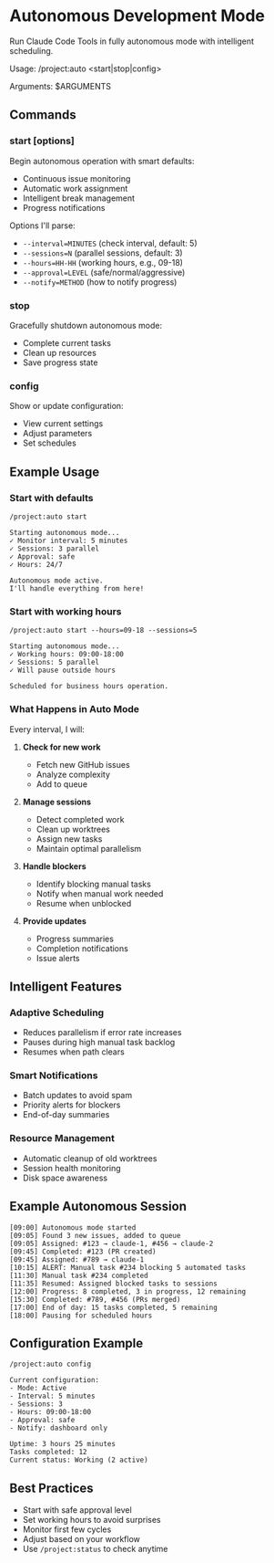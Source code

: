# Autonomous Development Mode

Run Claude Code Tools in fully autonomous mode with intelligent scheduling.

Usage: /project:auto <start|stop|config>

Arguments: $ARGUMENTS

## Commands

### start [options]
Begin autonomous operation with smart defaults:
- Continuous issue monitoring
- Automatic work assignment
- Intelligent break management
- Progress notifications

Options I'll parse:
- `--interval=MINUTES` (check interval, default: 5)
- `--sessions=N` (parallel sessions, default: 3)
- `--hours=HH-HH` (working hours, e.g., 09-18)
- `--approval=LEVEL` (safe/normal/aggressive)
- `--notify=METHOD` (how to notify progress)

### stop
Gracefully shutdown autonomous mode:
- Complete current tasks
- Clean up resources
- Save progress state

### config
Show or update configuration:
- View current settings
- Adjust parameters
- Set schedules

## Example Usage

### Start with defaults
```
/project:auto start

Starting autonomous mode...
✓ Monitor interval: 5 minutes
✓ Sessions: 3 parallel
✓ Approval: safe
✓ Hours: 24/7

Autonomous mode active.
I'll handle everything from here!
```

### Start with working hours
```
/project:auto start --hours=09-18 --sessions=5

Starting autonomous mode...
✓ Working hours: 09:00-18:00
✓ Sessions: 5 parallel
✓ Will pause outside hours

Scheduled for business hours operation.
```

### What Happens in Auto Mode

Every interval, I will:

1. **Check for new work**
   - Fetch new GitHub issues
   - Analyze complexity
   - Add to queue

2. **Manage sessions**
   - Detect completed work
   - Clean up worktrees
   - Assign new tasks
   - Maintain optimal parallelism

3. **Handle blockers**
   - Identify blocking manual tasks
   - Notify when manual work needed
   - Resume when unblocked

4. **Provide updates**
   - Progress summaries
   - Completion notifications
   - Issue alerts

## Intelligent Features

### Adaptive Scheduling
- Reduces parallelism if error rate increases
- Pauses during high manual task backlog
- Resumes when path clears

### Smart Notifications
- Batch updates to avoid spam
- Priority alerts for blockers
- End-of-day summaries

### Resource Management
- Automatic cleanup of old worktrees
- Session health monitoring
- Disk space awareness

## Example Autonomous Session
```
[09:00] Autonomous mode started
[09:05] Found 3 new issues, added to queue
[09:05] Assigned: #123 → claude-1, #456 → claude-2
[09:45] Completed: #123 (PR created)
[09:45] Assigned: #789 → claude-1
[10:15] ALERT: Manual task #234 blocking 5 automated tasks
[11:30] Manual task #234 completed
[11:35] Resumed: Assigned blocked tasks to sessions
[12:00] Progress: 8 completed, 3 in progress, 12 remaining
[15:30] Completed: #789, #456 (PRs merged)
[17:00] End of day: 15 tasks completed, 5 remaining
[18:00] Pausing for scheduled hours
```

## Configuration Example
```
/project:auto config

Current configuration:
- Mode: Active
- Interval: 5 minutes  
- Sessions: 3
- Hours: 09:00-18:00
- Approval: safe
- Notify: dashboard only

Uptime: 3 hours 25 minutes
Tasks completed: 12
Current status: Working (2 active)
```

## Best Practices
- Start with safe approval level
- Set working hours to avoid surprises
- Monitor first few cycles
- Adjust based on your workflow
- Use `/project:status` to check anytime